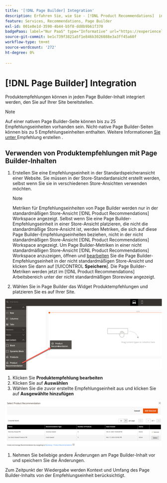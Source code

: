 ```yaml
---
title: '[!DNL Page Builder] Integration'
description: Erfahren Sie, wie Sie - [!DNL Product Recommendations]  in Page Builder verwenden.
feature: Services, Recommendations, Page Builder
exl-id: 001e8e1d-3590-4b44-b5f8-dd8b9b61f370
badgePaas: label="Nur PaaS" type="Informative" url="https://experienceleague.adobe.com/de/docs/commerce/user-guides/product-solutions" tooltip="Gilt nur für Adobe Commerce in Cloud-Projekten (von Adobe verwaltete PaaS-Infrastruktur) und lokale Projekte."
source-git-commit: be1c739f3821a5f1e846b3026088e3a3ff45a60f
workflow-type: tm+mt
source-wordcount: '272'
ht-degree: 0%

---
```


# [!DNL Page Builder] Integration

Produktempfehlungen können in jeden Page Builder-Inhalt integriert werden, den Sie auf Ihrer Site bereitstellen.

>[!NOTE]
>
> Auf einer nativen Page Builder-Seite können bis zu 25 Empfehlungseinheiten vorhanden sein. Nicht-native Page Builder-Seiten können bis zu 5 Empfehlungseinheiten enthalten. Weitere Informationen [ Sie unter ](create.md) Empfehlung erstellen .

## Verwenden von Produktempfehlungen mit Page Builder-Inhalten

1. Erstellen Sie eine Empfehlungseinheit in der Standardspeicheransicht einer Website. Sie müssen in der Store-Standardansicht erstellt werden, selbst wenn Sie sie in verschiedenen Store-Ansichten verwenden möchten.

   >[!NOTE]
   >
   >Metriken für Empfehlungseinheiten von Page Builder werden nur in der standardmäßigen Store-Ansicht [!DNL Product Recommendations] Workspace angezeigt. Selbst wenn Sie eine Page Builder-Empfehlungseinheit in einer Store-Ansicht platzieren, die nicht die standardmäßige Store-Ansicht ist, werden Metriken, die sich auf diese Page Builder-Empfehlungseinheiten beziehen, nicht in der nicht standardmäßigen Store-Ansicht [!DNL Product Recommendations] Workspace angezeigt. Um Page Builder-Metriken in einer nicht standardmäßigen Store-Ansicht [!DNL Product Recommendations] Workspace anzuzeigen, öffnen und [bearbeiten](edit.md) Sie die Page Builder-Empfehlungseinheit in der nicht standardmäßigen Store-Ansicht und klicken Sie dann auf [!UICONTROL **Speichern**]. Die Page Builder-Metriken werden jetzt im [!DNL Product Recommendations] Arbeitsbereich unter der nicht standardmäßigen Storeview angezeigt.

1. Wählen Sie in Page Builder das Widget Produktempfehlungen und platzieren Sie es auf Ihrer Site.

![Empfehlungseinheit einfügen](assets/pb-insert.png)

1. Klicken Sie **Produktempfehlung bearbeiten**
1. Klicken Sie auf **Auswählen**
1. Wählen Sie die zuvor erstellte Empfehlungseinheit aus und klicken Sie auf **Ausgewählte hinzufügen**

![Empfehlungseinheit einfügen](assets/pb-select.png)

1. Nehmen Sie beliebige andere Änderungen am Page Builder-Inhalt vor und speichern Sie die Änderungen.

Zum Zeitpunkt der Wiedergabe werden Kontext und Umfang des Page Builder-Inhalts von der Empfehlungseinheit berücksichtigt.

